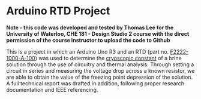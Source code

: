 # Arduino RTD Project 
**Note - this code was developed and tested by Thomas Lee for the University of Waterloo, CHE 181 - Design Studio 2 course with the direct permission of the course instructor to upload the code to Github**

This is a project in which an Arduino Uno R3 and an RTD (part no. [F2222-1000-A-100](https://www.omega.ca/en/search/?text=F2222-1000-A-100)) was used to determine the [cryoscopic constant](https://en.wikipedia.org/wiki/Cryoscopic_constant) of a brine solution through the use of circuitry and thermal analysis.
Through setting a circuit in series and measuring the voltage drop across a known resistor, we are able to obtain the value of the freezing point depression of the solution. 
A full technical report was drafted in addition, following proper research documentation and IEEE referencing. 
